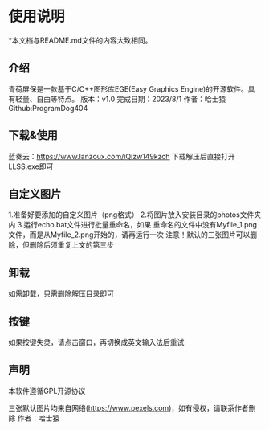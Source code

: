 # 使用说明
*本文档与README.md文件的内容大致相同。
## 介绍
青荷屏保是一款基于C/C++图形库EGE(Easy Graphics Engine)的开源软件。具有轻量、自由等特点。
版本：v1.0
完成日期：2023/8/1
作者：哈士猿
Github:ProgramDog404
## 下载&使用
蓝奏云：https://www.lanzoux.com/iQizw149kzch
下载解压后直接打开LLSS.exe即可
## 自定义图片
1.准备好要添加的自定义图片（png格式）
2.将图片放入安装目录的photos文件夹内
3.运行echo.bat文件进行批量重命名，如果
重命名的文件中没有Myfile_1.png文件，而是从Myfile_2.png开始的，请再运行一次
注意！默认的三张图片可以删除，但删除后须重复上文的第三步
## 卸载
如需卸载，只需删除解压目录即可
## 按键
如果按键失灵，请点击窗口，再切换成英文输入法后重试
## 声明
本软件遵循GPL开源协议


三张默认图片均来自网络(https://www.pexels.com)，如有侵权，请联系作者删除
作者：哈士猿
